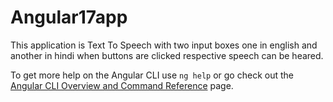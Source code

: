 # Angular17app


This application is Text To Speech with two input boxes one in english and another in hindi when buttons are clicked respective speech can be heared. 


To get more help on the Angular CLI use `ng help` or go check out the [Angular CLI Overview and Command Reference](https://angular.io/cli) page.
